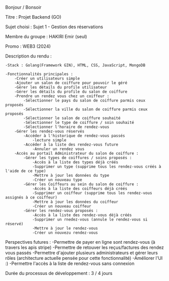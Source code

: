 Bonjour / Bonsoir

Titre : Projet Backend (GO)

Sujet choisi : Sujet 1 - Gestion des réservations

Membre du groupe : HAKIRI Emir (seul)

Promo : WEB3 (2024)

Description du rendu :

    -Stack : Golang(Framework GIN), HTML, CSS, JavaScript, MongoDB

    -Fonctionnalités principales :
        -Créer un utilisateurs simple 
        -Ajouter un salon de coiffure pour pouvoir le géré
        -Gérer les détails du profile utilisateur
        -Gérer les détails du profile du salon de coiffure
        -Prendre un rendez vous chez un coiffeur :
            -Sélectionner le pays du salon de coiffure parmis ceux proposés
            -Sélectionner la ville du salon de coiffure parmis ceux proposés
            -Sélectionner le salon de coiffure souhaité
            -Sélectionner le type de coiffure / soin souhaité
            -Sélectionner l'horaire de rendez-vous
        -Gérer les rendez-vous réservés
            -Accéder à l'historique de rendez-vous passés
                -lecture simple
            -Accéder à la liste des rendez-vous future
                -Annuler un rendez vous
        -Accès au portail Administrateur du salon de coiffure :
            -Gérer les types de coiffures / soins proposés :
                -Accès à la liste des types déjà créés
                -Supprimer un type (supprime tous les rendez-vous créés à l'aide de ce type)
                -Mettre à jour les données du type
                -Créer un nouveau type
            -Gérer les Coiffeurs au sein du salon de coiffure :
                -Accès à la liste des coiffeurs déjà créés
                -Supprimer un coiffeur (supprime tous les rendez-vous assignés à ce coiffeur)
                -Mettre à jour les données du coiffeur
                -Créer un nouveau coiffeur
            -Gérer les rendez-vous proposés :
                -Accès à la liste des rendez-vous déjà créés
                -Supprimer un rnedez-vous (annule le rendez-vous si réservé)
                -Mettre à jour le rendez-vous
                -Créer un nouvezu rendez-vous

Perspectives futures :
    -Permettre de payer en ligne sont rendez-vous (à travers les apis stripe)
    -Permettre de retouver les reçus/factures des rendez vous passés
    -Permettre d'ajouter plusieurs administrateurs et gérer leurs rôles (architecture actuelle pensée pour cette fonctionnalité)
    -Améliorer l'UI :)
    -Permettre l'accès à la liste de rendez-vous sans connexion

Durée du processus de développement : 3 / 4 jours

